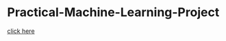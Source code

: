 # Practical-Machine-Learning-Project
[click here](http://munsy65.github.io/Practical_Machine_Learning_Project/gh-pages/Practical_Machine_Learning_Project.html)
